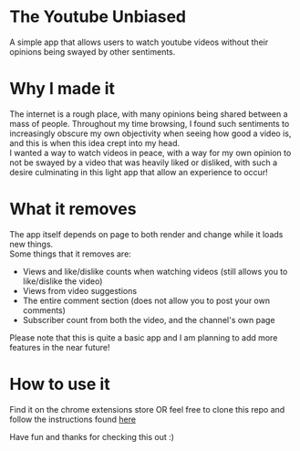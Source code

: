 # The Youtube Unbiased
A simple app that allows users to watch youtube videos without their opinions being swayed by other sentiments.  
  
# Why I made it  
The internet is a rough place, with many opinions being shared between a mass of people. Throughout my time browsing, I found such sentiments to increasingly obscure my own objectivity when seeing how good a video is, and this is when this idea crept into my head.  
I wanted a way to watch videos in peace, with a way for my own opinion to not be swayed by a video that was heavily liked or disliked, with such a desire culminating in this light app that allow an experience to occur!  

# What it removes  
The app itself depends on page to both render and change while it loads new things.  
Some things that it removes are:  
- Views and like/dislike counts when watching videos (still allows you to like/dislike the video)  
- Views from video suggestions  
- The entire comment section (does not allow you to post your own comments)  
- Subscriber count from both the video, and the channel's own page  
  
Please note that this is quite a basic app and I am planning to add more features in the near future!  
  
# How to use it  
Find it on the chrome extensions store OR feel free to clone this repo and follow the instructions found [here](https://developer.chrome.com/docs/extensions/mv3/getstarted/)  
  
Have fun and thanks for checking this out :)